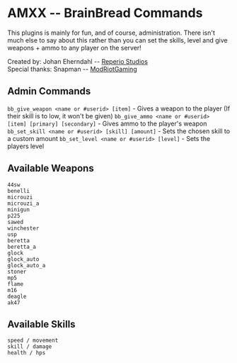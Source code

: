 AMXX -- BrainBread Commands
=====================

This plugins is mainly for fun, and of course, administration. There isn't much else to say about this rather than you can set the skills, level and give weapons + ammo to any player on the server!

Created by: Johan Eherndahl -- [Reperio Studios](http://reperio-studios.net/)  
Special thanks: Snapman -- [ModRiotGaming](http://modriot.ga/)  


Admin Commands
-----------
`bb_give_weapon <name or #userid> [item]` - Gives a weapon to the player (If their skill is to low, it won't be given)
`bb_give_ammo <name or #userid> [item] [primary] [secondary]` - Gives ammo to the player's weapon
`bb_set_skill <name or #userid> [skill] [amount]` - Sets the chosen skill to a custom amount
`bb_set_level <name or #userid> [level]` - Sets the players level

Available Weapons
-----------
`44sw`  
`benelli`  
`microuzi`  
`microuzi_a`  
`minigun`  
`p225`  
`sawed`  
`winchester`  
`usp`  
`beretta`  
`beretta_a`  
`glock`  
`glock_auto`  
`glock_auto_a`  
`stoner`  
`mp5`  
`flame`  
`m16`  
`deagle`  
`ak47`  

Available Skills
-----------
`speed / movement`  
`skill / damage`  
`health / hps`  
